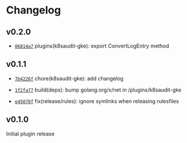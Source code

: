# Changelog

## v0.2.0

* [`06814a7`](https://github.com/falcosecurity/plugins/commit/06814a7) plugins(k8saudit-gke): export ConvertLogEntry method

## v0.1.1

* [`7b4226f`](https://github.com/falcosecurity/plugins/commit/7b4226f) chore(k8saudit-gke): add changelog

* [`1f2fa77`](https://github.com/falcosecurity/plugins/commit/1f2fa77) build(deps): bump golang.org/x/net in /plugins/k8saudit-gke

* [`e45070f`](https://github.com/falcosecurity/plugins/commit/e45070f) fix(release/rules): ignore symlinks when releasing rulesfiles

## v0.1.0

Initial plugin release
